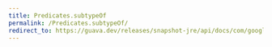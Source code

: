 ```yaml
---
title: Predicates.subtypeOf
permalink: /Predicates.subtypeOf/
redirect_to: https://guava.dev/releases/snapshot-jre/api/docs/com/google/common/base/Predicates.html#subtypeOf-java.lang.Class-
---
```

